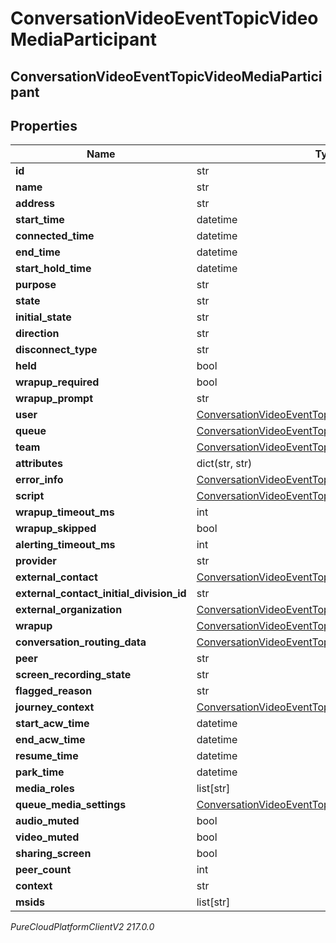 # ConversationVideoEventTopicVideoMediaParticipant

## ConversationVideoEventTopicVideoMediaParticipant

## Properties

|Name | Type | Description | Notes|
|------------ | ------------- | ------------- | -------------|
| **id** | str |  | [optional] |
| **name** | str |  | [optional] |
| **address** | str |  | [optional] |
| **start_time** | datetime |  | [optional] |
| **connected_time** | datetime |  | [optional] |
| **end_time** | datetime |  | [optional] |
| **start_hold_time** | datetime |  | [optional] |
| **purpose** | str |  | [optional] |
| **state** | str |  | [optional] |
| **initial_state** | str |  | [optional] |
| **direction** | str |  | [optional] |
| **disconnect_type** | str |  | [optional] |
| **held** | bool |  | [optional] |
| **wrapup_required** | bool |  | [optional] |
| **wrapup_prompt** | str |  | [optional] |
| **user** | [ConversationVideoEventTopicUriReference](ConversationVideoEventTopicUriReference) |  | [optional] |
| **queue** | [ConversationVideoEventTopicUriReference](ConversationVideoEventTopicUriReference) |  | [optional] |
| **team** | [ConversationVideoEventTopicUriReference](ConversationVideoEventTopicUriReference) |  | [optional] |
| **attributes** | dict(str, str) |  | [optional] |
| **error_info** | [ConversationVideoEventTopicErrorBody](ConversationVideoEventTopicErrorBody) |  | [optional] |
| **script** | [ConversationVideoEventTopicUriReference](ConversationVideoEventTopicUriReference) |  | [optional] |
| **wrapup_timeout_ms** | int |  | [optional] |
| **wrapup_skipped** | bool |  | [optional] |
| **alerting_timeout_ms** | int |  | [optional] |
| **provider** | str |  | [optional] |
| **external_contact** | [ConversationVideoEventTopicUriReference](ConversationVideoEventTopicUriReference) |  | [optional] |
| **external_contact_initial_division_id** | str |  | [optional] |
| **external_organization** | [ConversationVideoEventTopicUriReference](ConversationVideoEventTopicUriReference) |  | [optional] |
| **wrapup** | [ConversationVideoEventTopicWrapup](ConversationVideoEventTopicWrapup) |  | [optional] |
| **conversation_routing_data** | [ConversationVideoEventTopicConversationRoutingData](ConversationVideoEventTopicConversationRoutingData) |  | [optional] |
| **peer** | str |  | [optional] |
| **screen_recording_state** | str |  | [optional] |
| **flagged_reason** | str |  | [optional] |
| **journey_context** | [ConversationVideoEventTopicJourneyContext](ConversationVideoEventTopicJourneyContext) |  | [optional] |
| **start_acw_time** | datetime |  | [optional] |
| **end_acw_time** | datetime |  | [optional] |
| **resume_time** | datetime |  | [optional] |
| **park_time** | datetime |  | [optional] |
| **media_roles** | list[str] |  | [optional] |
| **queue_media_settings** | [ConversationVideoEventTopicQueueMediaSettings](ConversationVideoEventTopicQueueMediaSettings) |  | [optional] |
| **audio_muted** | bool |  | [optional] |
| **video_muted** | bool |  | [optional] |
| **sharing_screen** | bool |  | [optional] |
| **peer_count** | int |  | [optional] |
| **context** | str |  | [optional] |
| **msids** | list[str] |  | [optional] |



_PureCloudPlatformClientV2 217.0.0_
